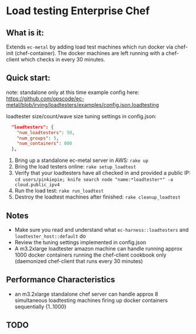 
# Load testing Enterprise Chef

## What is it:
Extends `ec-metal` by adding load test machines which run docker via chef-init (chef-container).
The docker machines are left running with a chef-client which checks in every 30 minutes.

## Quick start:
note:  standalone only at this time
example config here: https://github.com/opscode/ec-metal/blob/irving/loadtesters/examples/config.json.loadtesting

loadtester size/count/wave size tuning settings in config.json:
```json
  "loadtesters": {
    "num_loadtesters": 50,
    "num_groups": 5,
    "num_containers": 800
  },
```

1. Bring up a standalone ec-metal server in AWS: `rake up`
2. Bring the load testers online: `rake setup_loadtest`
3. Verify that your loadtesters have all checked in and provided a public IP: `cd users/pinkiepie; knife search node "name:*loadtester*" -a cloud.public_ipv4`
4. Run the load test: `rake run_loadtest`
5. Destroy the loadtest machines after finished: `rake cleanup_loadtest`


## Notes

* Make sure you read and understand what `ec-harness::loadtesters`  and `loadtester_host::default` do
* Review the tuning settings implemented in config.json
* A m3.2xlarge loadtester amazon machine can handle running approx 1000 docker containers running the chef-client cookbook only (daemonized chef-client that runs every 30 minutes)

## Performance Characteristics

* an m3.2xlarge standalone chef server can handle approx 8 simultaneous loadtesting machines firing up docker containers sequentially {1..1000}


## TODO